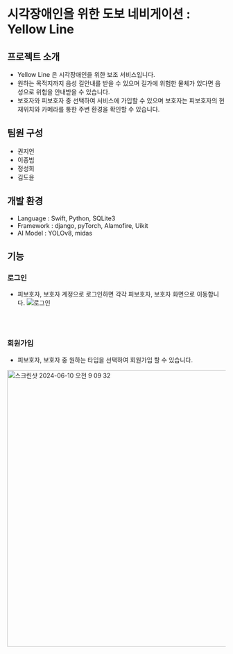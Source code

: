 

# 시각장애인을 위한 도보 네비게이션 : Yellow Line


## 프로젝트 소개
- Yellow Line 은 시각장애인을 위한 보조 서비스입니다.
- 원하는 목적지까지 음성 길안내를 받을 수 있으며 길가에 위험한 물체가 있다면 음성으로 위험을 안내받을 수 있습니다.
- 보호자와 피보호자 중 선택하여 서비스에 가입할 수 있으며 보호자는 피보호자의 현재위치와 카메라를 통한 주변 환경을 확인할 수 있습니다.

## 팀원 구성
- 권지언
- 이종범
- 정성희
- 김도윤

## 개발 환경
- Language : Swift, Python, SQLite3
- Framework : django, pyTorch, Alamofire, Uikit
- AI Model : YOLOv8, midas

## 기능 
### 로그인
- 피보호자, 보호자 계정으로 로그인하면 각각 피보호자, 보호자 화면으로 이동합니다.
![로그인](https://github.com/kwonjieon/YellowLine/assets/105810571/c9089e1c-e177-4ca5-992d-c16891d1eed9)

<br>
<br>

### 회원가입
- 피보호자, 보호자 중 원하는 타입을 선택하여 회원가입 할 수 있습니다.
<img width="639" alt="스크린샷 2024-06-10 오전 9 09 32" src="https://github.com/kwonjieon/YellowLine/assets/105810571/c788c9eb-15ee-456c-bd0e-147328ac8cb4">

<br>
<br>


